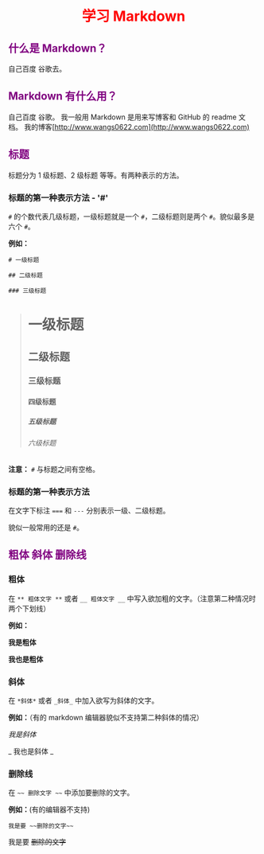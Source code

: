 # <font color=red><center>学习 Markdown</center></font> 

## <font color = purple>什么是 Markdown？</font>

自己百度 谷歌去。

## <font color = purple> Markdown 有什么用？</font>

自己百度 谷歌。 我一般用 Markdown 是用来写博客和 GitHub 的 readme 文档。 我的博客[http://www.wangs0622.com](http://www.wangs0622.com)

## <font color=purple> 标题 </font>

标题分为 1 级标题、2 级标题 等等。有两种表示的方法。

### 标题的第一种表示方法 - '#'

`#` 的个数代表几级标题，一级标题就是一个 `#`，二级标题则是两个 `#`。貌似最多是六个 `#`。

**例如：**

`# 一级标题` 

`## 二级标题`

`### 三级标题`

> # 一级标题
> ## 二级标题
> ### 三级标题
> #### 四级标题
> ##### 五级标题
> ###### 六级标题

**注意：**  `#` 与标题之间有空格。

### 标题的第一种表示方法

在文字下标注 `===` 和 `---` 分别表示一级、二级标题。

貌似一般常用的还是 `#`。


## <font color=purple> 粗体 斜体 删除线 </font>

### 粗体

在 `** 粗体文字 **` 或者 `__ 粗体文字 __` 中写入欲加粗的文字。（注意第二种情况时两个下划线）

**例如：**

**我是粗体** 

__我也是粗体__

### 斜体

在 `*斜体*` 或者 `_斜体_` 中加入欲写为斜体的文字。

**例如：**（有的 markdown 编辑器貌似不支持第二种斜体的情况）

*我是斜体*

_ 我也是斜体 _ 

### 删除线

在 `~~ 删除文字 ~~` 中添加要删除的文字。

**例如：**(有的编辑器不支持)

`我是要 ~~删除的文字~~` 

我是要 ~~删除的文字~~

